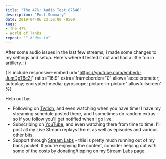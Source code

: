 ```yaml
---
title: "The 47%: Audio Test 87546"
description: "Post Summary"
date: 2019-04-06 23:30:00 -0500
tags:
- The 47%
- World of Tanks
repost: "" #"dev.to"
---
```


After some audio issues in the last few streams, I made some changes to my settings and setup. Here's where I tested it out and had a little fun in artillery. :)

<!--more-->

{% include responsive-embed url="https://youtube.com/embed/-JumDpT6c2I" ratio="16:9" extra='frameborder="0" allow="accelerometer; autoplay; encrypted-media; gyroscope; picture-in-picture" allowfullscreen' %}

Help out by:
 * Following on [Twtich](https://twitch.tv/AnonJr_Live), and even watching when you have time! I have my streaming schedule posted there, and I sometimes do random extras - so if you follow you'll get notified when I go live.
 * Subscribing on [YouTube](http://www.youtube.com/channel/UCXafqhKHbkSUIrq0LAuu0tw), and even watching there from time to time. I'll post all my Live Stream replays there, as well as episodes and various other bits.
 * Support through [Stream Labs](https://streamlabs.com/anonjr_live) - this is pretty much running out of my back pocket. If you're enjoying the content, consider helping out with some of the costs by donating/tipping on my Stream Labs page.